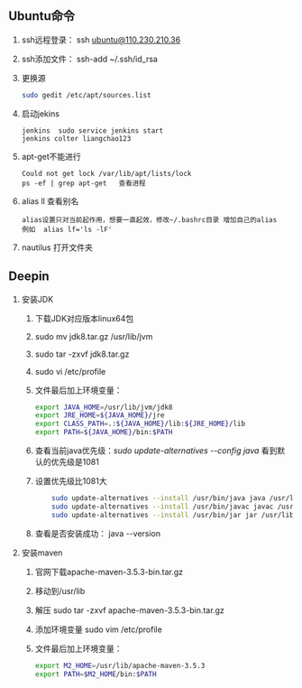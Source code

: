 ## Ubuntu命令
1. ssh远程登录： ssh ubuntu@110.230.210.36
1. ssh添加文件： ssh-add ~/.ssh/id_rsa

1. 更换源
    ```bash
    sudo gedit /etc/apt/sources.list
    ```
1. 启动jekins
    ```shell
    jenkins  sudo service jenkins start
    jenkins colter liangchao123
    ```
1. apt-get不能进行
    ```
    Could not get lock /var/lib/apt/lists/lock
    ps -ef | grep apt-get   查看进程
    ```
1. alias ll 查看别名
    ```shell
    alias设置只对当前起作用，想要一直起效，修改~/.bashrc目录 增加自己的alias
    例如  alias lf='ls -lF'
    ```
1. nautilus 打开文件夹


## Deepin
1. 安装JDK
    1. 下载JDK对应版本linux64包
    2. sudo mv jdk8.tar.gz /usr/lib/jvm
    3. sudo tar -zxvf jdk8.tar.gz
    4. sudo vi /etc/profile
    5. 文件最后加上环境变量：

        ```bash
        export JAVA_HOME=/usr/lib/jvm/jdk8
        export JRE_HOME=${JAVA_HOME}/jre
        export CLASS_PATH=.:${JAVA_HOME}/lib:${JRE_HOME}/lib
        export PATH=${JAVA_HOME}/bin:$PATH
        ```

    6. 查看当前java优先级：*sudo update-alternatives --config java*  看到默认的优先级是1081
    7. 设置优先级比1081大

        ```bash
            sudo update-alternatives --install /usr/bin/java java /usr/lib/jvm/jdk8/bin/java 3000 
            sudo update-alternatives --install /usr/bin/javac javac /usr/lib/jvm/jdk8/bin/javac 3000 
            sudo update-alternatives --install /usr/bin/jar jar /usr/lib/jvm/jdk8/bin/jar 3000
        ```

    8. 查看是否安装成功： java --version 

2. 安装maven
    1. 官网下载apache-maven-3.5.3-bin.tar.gz
    1. 移动到/usr/lib
    1. 解压  sudo tar -zxvf apache-maven-3.5.3-bin.tar.gz
    1. 添加环境变量 sudo vim /etc/profile
    1. 文件最后加上环境变量：

        ```bash 
        export M2_HOME=/usr/lib/apache-maven-3.5.3
        export PATH=$M2_HOME/bin:$PATH
        ```



